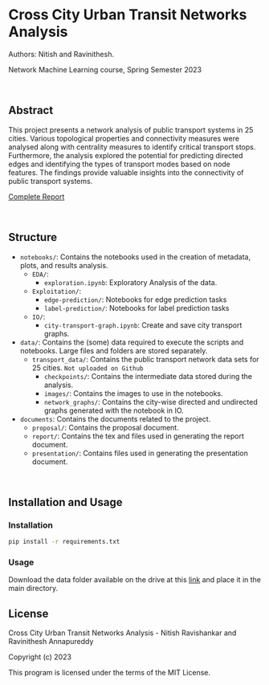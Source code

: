 # Cross City Urban Transit Networks Analysis

Authors: Nitish and Ravinithesh.

Network Machine Learning course, Spring Semester 2023

<br/>

## Abstract

This project presents a network analysis of public transport systems in 25 cities. Various topological properties and connectivity measures were analysed along with centrality measures to identify critical transport stops. Furthermore, the analysis explored the potential for predicting directed edges and identifying the types of transport modes based on node features. The findings provide valuable insights into the connectivity of public transport systems.

[Complete Report](./documents/report/urban_transit_networks_analysis.pdf)

<br/>

## Structure

- `notebooks/`: Contains the notebooks used in the creation of metadata, plots, and results analysis.
  - `EDA/`:
    - `exploration.ipynb`: Exploratory Analysis of the data.
  - `Exploitation/`:
    - `edge-prediction/`: Notebooks for edge prediction tasks
    - `label-prediction/`: Notebooks for label prediction tasks
  - `IO/`:
    - `city-transport-graph.ipynb`: Create and save city transport graphs.
- `data/`: Contains the (some) data required to execute the scripts and notebooks. Large files and folders are stored separately.
  - `transport_data/`: Contains the public transport network data sets for 25 cities. ```Not uploaded on Github```
    - `checkpoints/`: Contains the intermediate data stored during the analysis.
    - `images/`: Contains the images to use in the notebooks.
    - `network_graphs/`: Contains the city-wise directed and undirected graphs generated with the notebook in IO.
- `documents`: Contains the documents related to the project.
  - `proposal/`: Contains the proposal document.
  - `report/`: Contains the tex and files used in generating the report document.
  - `presentation/`: Contains files used in generating the presentation document.

<br/>

## Installation and Usage

### Installation

```bash
pip install -r requirements.txt
```

### Usage

Download the data folder available on the drive at this [link](https://drive.google.com/drive/folders/1rdKPD_2VsJ9aW5KYiduvF5uDNTDdKFSE?usp=share_link) and place it in the main directory.

## License

Cross City Urban Transit Networks Analysis - Nitish Ravishankar and Ravinithesh Annapureddy

Copyright (c) 2023

This program is licensed under the terms of the MIT License.

